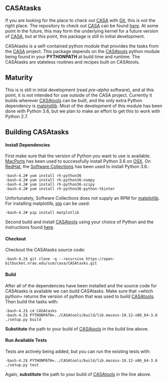 
## CASAtasks

If you are looking for the place to check out [CASA](http://casa.nrao.edu/) with [Git](https://en.wikipedia.org/wiki/Git), this is not the right place. The repository to check out [CASA](http://casa.nrao.edu/) can be found [here](https://open-bitbucket.nrao.edu/projects/CASA/repos/casa/browse). At some point in the future, this may form the underlying kernel for a future version of [CASA](http://casa.nrao.edu/), but at this point, this package is still in initial development.

CASAtasks is a self-contained python module that provides the tasks from the [CASA](http://casa.nrao.edu/) project. This package depends on the [CASAtools](https://open-bitbucket.nrao.edu/projects/CASA/repos/CASAtools/browse) python module being found in your **PYTHONPATH** at build time and runtime. The CASAtasks are stateless routines and recipes built on CASAtools.

## Maturity

This is is still in intial development (read *pre-alpha* software), and at this point, it is not intended for use outside of the CASA project. Currently it builds wherever [CASAtools](https://open-bitbucket.nrao.edu/projects/CASA/repos/CASAtools/browse) can be built, and the only extra Python dependency is [matplotlib](https://matplotlib.org). Most of the development of this module has been done with Python 3.6, but we plan to make an effort to get this to work with Python 2.7.

## Building CASAtasks

#### Install Dependencies

First make sure that the version of Python you want to use is available. [MacPorts](https://www.macports.org) has been used to successfully install Python 3.6 on [OSX](http://en.wikipedia.org/wiki/MacOS). On [RedHat](https://www.redhat.com/en/technologies/linux-platforms/enterprise-linux), the [Software Collections](https://developers.redhat.com/products/softwarecollections/overview/) has been used to install Python 3.6.:
```
-bash-4.2# yum install rh-python36
-bash-4.2# yum install rh-python36-numpy
-bash-4.2# yum install rh-python36-scipy
-bash-4.2# yum install rh-python36-python-tkinter
```
Unfortunately, Software Collections does not supply an RPM for [matplotlib](https://matplotlib.org). For installing matplotlib, [pip](https://pypi.org/project/pip) can be used:
```
-bash-4.2# pip install matplotlib
```

Second build and install [CASAtools](https://open-bitbucket.nrao.edu/projects/CASA/repos/CASAtools/browse) using your choice of Python and the instructions found [here](https://open-bitbucket.nrao.edu/projects/CASA/repos/CASAtools/browse).

#### Checkout

Checkout the CASAtasks source code:

```
-bash-4.2$ git clone -q --recursive https://open-bitbucket.nrao.edu/scm/casa/CASAtasks.git
```

#### Build

After all of the dependencies have been installed and the source code for CASAtasks is available we can build CASAtasks. Make sure that =which python= returns the version of python that was used to build [CASAtools](https://open-bitbucket.nrao.edu/projects/CASA/repos/CASAtools/browse). Then build the tasks with:
```
-bash-4.2$ cd CASAtasks
-bash-4.2$ PYTHONPATH=../CASAtools/build/lib.macosx-10.12-x86_64-3.6 ./setup.py build
```
**Substitute** the path to your build of [CASAtools](https://open-bitbucket.nrao.edu/projects/CASA/repos/CASAtools/browse) in the build line above.

#### Run Available Tests

Tests are actively being added, but you can run the existing tests with:
```
-bash-4.2$ PYTHONPATH=../CASAtools/build/lib.macosx-10.12-x86_64-3.6 ./setup.py test
```

Again, **substitute** the path to your build of [CASAtools](https://open-bitbucket.nrao.edu/projects/CASA/repos/CASAtools/browse) in the line above.
